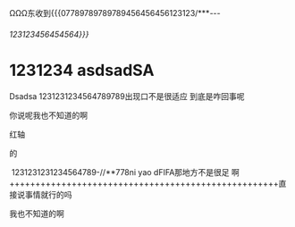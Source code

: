 ΩΩΩ东收到{{{07789789789789456456456123123/***---







###### 123123456454564}}}

# 1231234                   asdsadSA



 Dsadsa  1231231234564789789出现口不是很适应 到底是咋回事呢

你说呢我也不知道的啊





红轴 

的

​                                          1231231231234564789-//**778ni yao dFIFA那地方不是很足 啊++++++++++++++++++++++++++++++++++++++++++++++++++++直接说事情就行的吗

我也不知道的啊